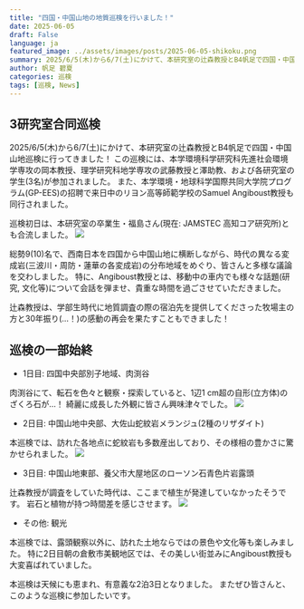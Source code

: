 ```yaml
---
title: "四国・中国山地の地質巡検を行いました！"
date: 2025-06-05
draft: False
language: ja
featured_image: ../assets/images/posts/2025-06-05-shikoku.png
summary: 2025/6/5(木)から6/7(土)にかけて、本研究室の辻森教授とB4帆足で四国・中国山地巡検に行ってきました！
author: 帆足 碧夏
categories: 巡検
tags: [巡検, News]
---
```


## 3研究室合同巡検
2025/6/5(木)から6/7(土)にかけて、本研究室の辻森教授とB4帆足で四国・中国山地巡検に行ってきました！
この巡検には、本学環境科学研究科先進社会環境学専攻の岡本教授、理学研究科地学専攻の武藤教授と澤助教、および各研究室の学生(3名)が参加されました。
また、本学環境・地球科学国際共同大学院プログラム(GP-EES)の招聘で来日中のリヨン高等師範学校のSamuel Angiboust教授も同行されました。

巡検初日は、本研究室の卒業生・福島さん(現在: JAMSTEC 高知コア研究所)とも合流しました。
![](/images/posts/2025-06-05-shikoku/image1.png)

総勢9(10)名で、西南日本を四国から中国山地に横断しながら、時代の異なる変成岩(三波川・周防・蓮華の各変成岩)の分布地域をめぐり、皆さんと多様な議論を交わしました。
特に、Angiboust教授とは、移動中の車内でも様々な話題(研究, 文化等)について会話を弾ませ、貴重な時間を過ごさせていただきました。

辻森教授は、学部生時代に地質調査の際の宿泊先を提供してくださった牧場主の方と30年振り(…！)の感動の再会を果たすこともできました！

## 巡検の一部始終
- 1日目: 四国中央部別子地域、肉渕谷

肉渕谷にて、転石を色々と観察・探索していると、1辺1 cm超の自形(立方体)のざくろ石が…！
綺麗に成長した外観に皆さん興味津々でした。
![](/images/posts/2025-06-05-shikoku/image2.png)


- 2日目: 中国山地中央部、大佐山蛇紋岩メランジュ(2種のリザダイト)

本巡検では、訪れた各地点に蛇紋岩も多数産出しており、その様相の豊かさに驚かせられました。
![](/images/posts/2025-06-05-shikoku/image3.png)


- 3日目: 中国山地東部、養父市大屋地区のローソン石青色片岩露頭

辻森教授が調査をしていた時代は、ここまで植生が発達していなかったそうです。
岩石と植物が持つ時間差を感じさせます。
![](/images/posts/2025-06-05-shikoku/image4.png)


- その他: 観光

本巡検では、露頭観察以外に、訪れた土地ならではの景色や文化等も楽しみました。
特に2日目朝の倉敷市美観地区では、その美しい街並みにAngiboust教授も大変喜ばれていました。


本巡検は天候にも恵まれ、有意義な2泊3日となりました。
またぜひ皆さんと、このような巡検に参加したいです。
